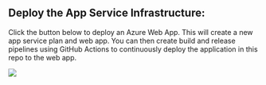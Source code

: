 ## Deploy the App Service Infrastructure:

Click the button below to deploy an Azure Web App. This will create a new app service plan and web app. You can then create build and release pipelines using GitHub Actions to continuously deploy the application in this repo to the web app.

<a href="https://portal.azure.com/#create/Microsoft.Template/uri/https%3A%2F%2Fraw.githubusercontent.com%2Fromanrabodzei%2FDeploying-.Net-App-To-Azure-WebApp-using-GitHub-Actions%2Fmaster%2Fazure-deploy.json" target="_blank">
    <img src="http://azuredeploy.net/deploybutton.png"/>
</a>
